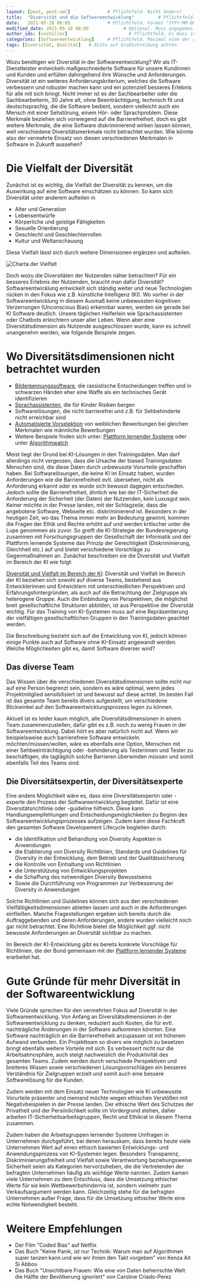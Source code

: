 ```yaml
---
layout: [post, post-xml]              # Pflichtfeld. Nicht ändern!
title:  "Diversität und die Softwareentwicklung"         # Pflichtfeld. Bitte einen Titel für den Blog Post angeben.
date:   2021-05-18 08:05              # Pflichtfeld. Format "YYYY-MM-DD HH:MM". Muss für Veröffentlichung in der Vergangenheit liegen. (Für Preview egal)
modified_date: 2021-05-18 08:05             # Optional. Muss angegeben werden, wenn eine bestehende Datei geändert wird.
author_ids: [vschiller]                       # Pflichtfeld. Es muss in der "authors.yml" einen Eintrag mit diesem Namen geben.
categories: [Softwareentwicklung]     # Pflichtfeld. Maximal eine der angegebenen Kategorien verwenden.
tags: [Diversität, Qualität]   # Bitte auf Großschreibung achten.
---
```


Wozu benötigen wir Diversität in der Softwareentwicklung? 
Wir als IT-Dienstleister entwickeln maßgeschneiderte Software für unsere Kundinnen und Kunden und erfüllen dahingehend ihre Wünsche und Anforderungen. 
Diversität ist ein weiteres Anforderungskriterium, welches die Software verbessern und robuster machen kann und ein potenziell besseres Erlebnis für alle mit sich bringt. 
Nicht immer ist es der Sachbearbeiter oder die Sachbearbeiterin, 30 Jahre alt, ohne Beeinträchtigung, technisch fit und deutschsprachig, die die Software bedient, sondern vielleicht auch ein Mensch mit einer Sehstörung, einem Hör- oder Sprachproblem. 
Diese Merkmale beziehen sich vorwiegend auf die Barrierefreiheit, doch es gibt weitere Merkmale, die eine Software diskriminierend wirken lassen können, weil verschiedene Diversitätsmerkmale nicht betrachtet wurden. 
Wie könnte also der vermehrte Einsatz von diesen verschiedenen Merkmalen in Software in Zukunft aussehen? 

# Die Vielfalt der Diversität

Zunächst ist es wichtig, die Vielfalt der Diversität zu kennen, um die Auswirkung auf eine Software einschätzen zu können. So kann sich Diversität unter anderem aufteilen in 

* Alter und Generation
* Lebensentwürfe 
* Körperliche und geistige Fähigkeiten 
* Sexuelle Orientierung
* Geschlecht und Geschlechterrollen
* Kultur und Weltanschauung

Diese Vielfalt lässt sich durch weitere Dimensionen ergänzen und aufteilen.

![Charta der Vielfalt](/assets/images/posts/diversitaet-softwareentwicklung/Diversity-Dimensionen.png)

Doch wozu die Diversitäten der Nutzenden näher betrachten? 
Für ein besseres Erlebnis der Nutzenden, braucht man dafür Diversität? 
Softwareentwicklung entwickelt sich ständig weiter und neue Technologien rücken in den Fokus wie z.B. künstliche Intelligenz (KI). 
Wo vorher in der Softwareentwicklung in diesem Ausmaß keine unbewussten kognitiven Verzerrungen (Unconscious Bias) erkennbar waren, werden sie gerade bei KI Software deutlich. 
Unsere täglichen Helferlein wie Sprachassistenten oder Chatbots erleichtern unser aller Leben. Wenn aber eine Diversitätsdimension als Nutzende ausgeschlossen wurde, kann es schnell unangenehm werden, wie folgende Beispiele zeigen.

# Wo Diversitätsdimensionen nicht betrachtet wurden

* [Bilderkennungssoftware](https://algorithmwatch.org/en/google-vision-racism/), die rassistische Entscheidungen treffen und in schwarzen Händen eher eine Waffe als ein technisches Gerät identifizieren
* [Sprachassistenten](https://www.stern.de/digital/technik/amazons--alexa---bundestags-gutachten-sieht-risiken-in-sprachassistent-8790900.html), die für Kinder Risiken bergen
* Softwarelösungen, die nicht barrierefrei und z.B. für Sehbehinderte nicht erreichbar sind
* [Automatisierte Vorselektion](https://www.heise.de/newsticker/meldung/Amazon-KI-zur-Bewerbungspruefung-benachteiligte-Frauen-4189356.html) von weiblichen Bewerbungen bei gleichen Merkmalen wie männliche Bewerbungen
* Weitere Beispiele finden sich unter: [Plattform lernender Systeme](https://www.plattform-lernende-systeme.de/publikationen-details/kuenstliche-intelligenz-und-diskriminierung-herausforderungen-und-loesungsansaetze.html?file=files/Downloads/Publikationen/AG3_Whitepaper_250619.pdf) oder unter [Algorithmwatch](https://algorithmwatch.org/de/)
 

Meist liegt der Grund bei KI-Lösungen in den Trainingsdaten.
Man darf allerdings nicht vergessen, dass die Ursache der biased Trainingsdaten Menschen sind, die diese Daten durch unbewusste Vorurteile geschaffen haben. 
Bei Softwarelösungen, die keine KI im Einsatz haben, wurden Anforderungen wie die Barrierefreiheit evtl. übersehen, nicht als Anforderung erkannt oder es wurde sich bewusst dagegen entschieden. 
Jedoch sollte die Barrierefreiheit, ähnlich wie bei der IT-Sicherheit die Anforderung der Sicherheit (der Daten) der Nutzenden, kein Luxusgut sein. 
Keiner möchte in der Presse landen, mit der Schlagzeile, dass die angebotene Software, Webseite etc. diskriminierend ist. 
Besonders in der heutigen Zeit, wo das Thema immer mehr an Bedeutung gewinnt, kommen die Fragen der Ethik und Rechte erhöht auf und werden kritischer unter die Lupe genommen als zuvor. 
So greift die KI-Strategie der Bundesregierung zusammen mit Forschungsgruppen der Gesellschaft der Informatik und der Plattform lernende Systeme das Prinzip der Gerechtigkeit (Diskriminierung, Gleichheit etc.) auf und bietet verschiedene Vorschläge zu Gegenmaßnahmen an. 
Zunächst beschreiben sie die Diversität und Vielfalt im Bereich der KI wie folgt:  

[Diversität und Vielfalt im Bereich der KI](https://www.plattform-lernende-systeme.de/files/Downloads/Publikationen/AG3_Whitepaper_EB_200831.pdf): Diversität und Vielfalt im Bereich der KI beziehen sich sowohl auf diverse Teams, bestehend aus Entwicklerinnen und Entwicklern mit unterschiedlichen Perspektiven und Erfahrungshintergründen, als auch auf die Betrachtung der Zielgruppe als heterogene Gruppe. Auch die Einbindung von Perspektiven, die möglichst breit gesellschaftliche Strukturen abbilden, ist aus Perspektive der Diversität wichtig. Für das Training von KI-Systemen muss auf eine Repräsentierung der vielfältigen gesellschaftlichen Gruppen in den Trainingsdaten geachtet werden.

Die Beschreibung bezieht sich auf die Entwicklung von KI, jedoch können einige Punkte auch auf Software ohne KI-Einsatz angewandt werden. 
Welche Möglichkeiten gibt es, damit Software diverser wird? 

## Das diverse Team

Das Wissen über die verschiedenen Diversitätsdimensionen sollte nicht nur auf eine Person begrenzt sein, sondern es wäre optimal, wenn jedes Projektmitglied sensibilisiert ist und bewusst auf diese achtet.
Im besten Fall ist das gesamte Team bereits divers aufgestellt, um verschiedene Blickwinkel auf den Softwareentwicklungsprozess legen zu können. 

Aktuell ist es leider kaum möglich, alle Diversitätsdimensionen in einem Team zusammenzustellen, dafür gibt es z.B. noch zu wenig Frauen in der Softwareentwicklung. 
Dabei hört es aber natürlich nicht auf. 
Wenn wir beispielsweise auch barrierefreie Software entwickeln möchten/müssen/wollen, wäre es ebenfalls eine Option, Menschen mit einer Sehbeeinträchtigung oder -behinderung als Testerinnen und Tester zu beschäftigen, die tagtäglich solche Barrieren überwinden müssen und somit ebenfalls Teil des Teams sind. 

## Die Diversitätsexpertin, der Diversitätsexperte

Eine andere Möglichkeit wäre es, dass eine Diversitätsexpertin oder -experte den Prozess der Softwareentwicklung begleitet. 
Dafür ist eine Diversitätsrichtlinie oder -guideline hilfreich. 
Diese kann Handlungsempfehlungen und Entscheidungsmöglichkeiten zu Beginn des Softwareentwicklungsprozesses aufzeigen. 
Zudem kann diese Fachkraft den gesamten Software Developement Lifecycle begleiten durch:

* die Identifikation und Behandlung von Diversity Aspekten in Anwendungen 
* die Etablierung von Diversity Richtlinien, Standards und Guidelines für Diversity in der Entwicklung, dem Betrieb und der Qualitätssicherung
* die Kontrolle von Einhaltung von Richtlinien
* die Unterstützung von Entwicklungsprojekten
* die Schaffung des notwendigen Diversity Bewusstseins
* Sowie die Durchführung von Programmen zur Verbesserung der Diversity in Anwendungen 

Solche Richtlinien und Guidelines können sich aus den verschiedenen Vielfältigkeitsdimensionen ableiten lassen und auch in die Anforderungen einfließen. 
Manche Fragestellungen ergeben sich bereits durch die Auftraggebenden und deren Anforderungen, andere wurden vielleicht noch gar nicht betrachtet. 
Eine Richtlinie bietet die Möglichkeit ggf. nicht bewusste Anforderungen an Diversität sichtbar zu machen.

Im Bereich der KI-Entwicklung gibt es bereits konkrete Vorschläge für Richtlinien, die der Bund gemeinsam mit der [Plattform lernender Systeme](https://www.plattform-lernende-systeme.de/files/Downloads/Publikationen/AG3_Whitepaper_EB_200831.pdf) erarbeitet hat. 

# Gute Gründe für mehr Diversität in der Softwareentwicklung 

Viele Gründe sprechen für den vermehrten Fokus auf Diversität in der Softwareentwicklung. 
Von Anfang an Diversitätsdimensionen in der Softwareentwicklung zu denken, reduziert auch Kosten, die für evtl. nachträgliche Änderungen in der Software aufkommen könnten. Eine Software nachträglich an die Barrierefreiheit anzupassen ist mit höherem Aufwand verbunden. 
Ein Projektteam so divers wie möglich zu besetzen bringt ebenfalls weitere Vorteile mit sich.
Es verbessert nicht nur die Arbeitsatmosphäre, auch steigt nachweislich die Produktivität des gesamten Teams. 
Zudem werden durch verschiede Perspektiven und breiteres Wissen sowie verschiedenen Lösungsvorschlägen ein besseres Verständnis für Zielgruppen erzielt und somit auch eine bessere Softwarelösung für die Kunden. 

Zudem werden mit dem Einsatz neuer Technologien wie KI unbewusste Vorurteile präsenter und niemand möchte wegen ethischen Verstößen mit Negativbeispielen in der Presse landen. 
Der ethische Wert des Schutzes der Privatheit und der Persönlichkeit sollte im Vordergrund stehen, daher arbeiten IT-Sicherheitsarbeitsgruppen, Recht und Ethikrat in diesem Thema zusammen. 

Zudem haben die Arbeitsgruppen lernender Systeme Umfragen in Unternehmen durchgeführt, bei denen herauskam, dass bereits heute viele Unternehmen Wert auf einen ethisch basierten Entwicklungs- und Anwendungsprozess von KI-Systemen legen. 
Besonders Transparenz, Diskriminierungsfreiheit und Vielfalt sowie Verantwortung beziehungsweise Sicherheit seien als Kategorien hervorzuheben, die die Vertretenden der befragten Unternehmen häufig als wichtige Werte nannten.
Zudem kamen viele Unternehmen zu dem Entschluss, dass die Umsetzung ethischer Werte für sie kein Wettbewerbshindernis ist, sondern vielmehr zum Verkaufsargument werden kann. 
Gleichzeitig stehe für die befragten Unternehmen außer Frage, dass für die Umsetzung ethischer Werte eine echte Notwendigkeit besteht.

# Weitere Empfehlungen

* Der Film "Coded Bias" auf Netflix 
* Das Buch "Keine Panik, ist nur Technik: Warum man auf Algorithmen super tanzen kann und wie wir ihnen den Takt vorgeben" von Kenza Ait Si Abbou
* Das Buch "Unsichtbare Frauen: Wie eine von Daten beherrschte Welt die Hälfte der Bevölkerung ignoriert" von Caroline Criado-Perez
